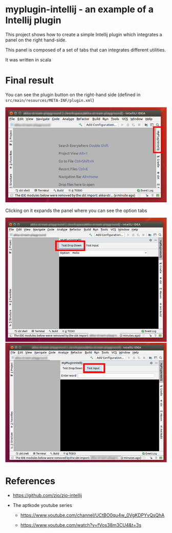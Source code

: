 # myplugin-intellij - an example of a Intellij plugin

This project shows how to create a simple Intellij plugin which integrates a panel on the right hand-side.

This panel is composed of a set of tabs that can integrates different utilities.

It was written in scala

# Final result

You can see the plugin button on the right-hand side (defined in `src/main/resources/META-INF/plugin.xml`)

![IDEA](image/idea.png)

Clicking on it expands the panel where you can see the option tabs

![IDEA](image/tab1.png) ![IDEA](image/tab2.png)

# References

* https://github.com/zio/zio-intellij

* The aptkode youtube series

  * https://www.youtube.com/channel/UCtBO0qu4w_0VgKDPYvQsQhA

  * https://www.youtube.com/watch?v=fVos38m3CU4&t=3s
